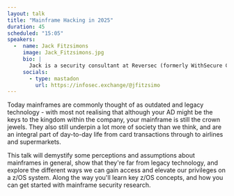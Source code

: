 ```yaml
---
layout: talk
title: "Mainframe Hacking in 2025"
duration: 45
scheduled: "15:05"
speakers: 
  -  name: Jack Fitzsimons 
     image: Jack_Fitzsimons.jpg
     bio: |
       Jack is a security consultant at Reversec (formerly WithSecure Consulting) who spends the majority of his time doing cloud and mainframe things.
     socials:
       - type: mastadon
         url: https://infosec.exchange/@jfitzsimo
---
```

Today mainframes are commonly thought of as outdated and legacy technology - with most not realising that although your AD might be the keys to the kingdom within the company, your mainframe is still the crown jewels. They also still underpin a lot more of society than we think, and are an integral part of day-to-day life from card transactions through to airlines and supermarkets.

This talk will demystify some perceptions and assumptions about mainframes in general, show that they're far from legacy technology, and explore the different ways we can gain access and elevate our privileges on a z/OS system. Along the way you'll learn key z/OS concepts, and how you can get started with mainframe security research.